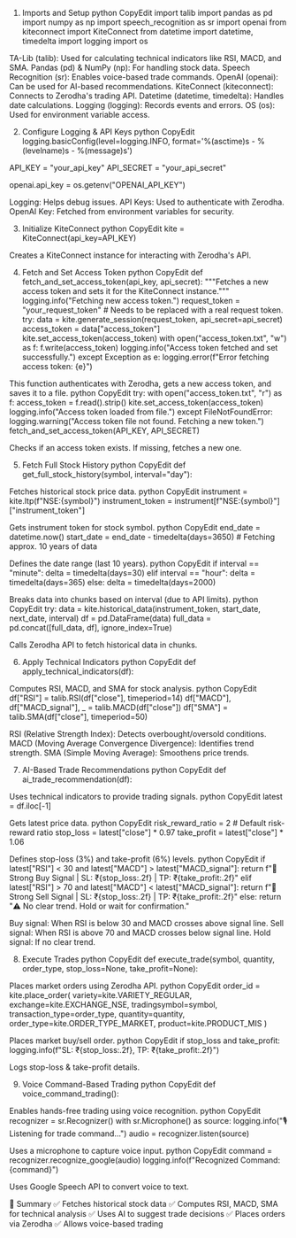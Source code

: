 1. Imports and Setup
python
CopyEdit
import talib
import pandas as pd
import numpy as np
import speech_recognition as sr
import openai
from kiteconnect import KiteConnect
from datetime import datetime, timedelta
import logging
import os

TA-Lib (talib): Used for calculating technical indicators like RSI, MACD, and SMA.
Pandas (pd) & NumPy (np): For handling stock data.
Speech Recognition (sr): Enables voice-based trade commands.
OpenAI (openai): Can be used for AI-based recommendations.
KiteConnect (kiteconnect): Connects to Zerodha's trading API.
Datetime (datetime, timedelta): Handles date calculations.
Logging (logging): Records events and errors.
OS (os): Used for environment variable access.

2. Configure Logging & API Keys
python
CopyEdit
logging.basicConfig(level=logging.INFO, format='%(asctime)s - %(levelname)s - %(message)s')

API_KEY = "your_api_key"
API_SECRET = "your_api_secret"

openai.api_key = os.getenv("OPENAI_API_KEY")

Logging: Helps debug issues.
API Keys: Used to authenticate with Zerodha.
OpenAI Key: Fetched from environment variables for security.

3. Initialize KiteConnect
python
CopyEdit
kite = KiteConnect(api_key=API_KEY)

Creates a KiteConnect instance for interacting with Zerodha's API.

4. Fetch and Set Access Token
python
CopyEdit
def fetch_and_set_access_token(api_key, api_secret):
    """Fetches a new access token and sets it for the KiteConnect instance."""
    logging.info("Fetching new access token.")
    request_token = "your_request_token"  # Needs to be replaced with a real request token.
    try:
        data = kite.generate_session(request_token, api_secret=api_secret)
        access_token = data["access_token"]
        kite.set_access_token(access_token)
        with open("access_token.txt", "w") as f:
            f.write(access_token)
        logging.info("Access token fetched and set successfully.")
    except Exception as e:
        logging.error(f"Error fetching access token: {e}")

This function authenticates with Zerodha, gets a new access token, and saves it to a file.
python
CopyEdit
try:
    with open("access_token.txt", "r") as f:
        access_token = f.read().strip()
        kite.set_access_token(access_token)
        logging.info("Access token loaded from file.")
except FileNotFoundError:
    logging.warning("Access token file not found. Fetching a new token.")
    fetch_and_set_access_token(API_KEY, API_SECRET)

Checks if an access token exists.
If missing, fetches a new one.

5. Fetch Full Stock History
python
CopyEdit
def get_full_stock_history(symbol, interval="day"):

Fetches historical stock price data.
python
CopyEdit
   instrument = kite.ltp(f"NSE:{symbol}")
    instrument_token = instrument[f"NSE:{symbol}"]["instrument_token"]

Gets instrument token for stock symbol.
python
CopyEdit
   end_date = datetime.now()
    start_date = end_date - timedelta(days=3650)  # Fetching approx. 10 years of data

Defines the date range (last 10 years).
python
CopyEdit
   if interval == "minute":
        delta = timedelta(days=30)
    elif interval == "hour":
        delta = timedelta(days=365)
    else:
        delta = timedelta(days=2000)

Breaks data into chunks based on interval (due to API limits).
python
CopyEdit
       try:
            data = kite.historical_data(instrument_token, start_date, next_date, interval)
            df = pd.DataFrame(data)
            full_data = pd.concat([full_data, df], ignore_index=True)

Calls Zerodha API to fetch historical data in chunks.

6. Apply Technical Indicators
python
CopyEdit
def apply_technical_indicators(df):

Computes RSI, MACD, and SMA for stock analysis.
python
CopyEdit
   df["RSI"] = talib.RSI(df["close"], timeperiod=14)
    df["MACD"], df["MACD_signal"], _ = talib.MACD(df["close"])
    df["SMA"] = talib.SMA(df["close"], timeperiod=50)

RSI (Relative Strength Index): Detects overbought/oversold conditions.
MACD (Moving Average Convergence Divergence): Identifies trend strength.
SMA (Simple Moving Average): Smoothens price trends.

7. AI-Based Trade Recommendations
python
CopyEdit
def ai_trade_recommendation(df):

Uses technical indicators to provide trading signals.
python
CopyEdit
   latest = df.iloc[-1]

Gets latest price data.
python
CopyEdit
   risk_reward_ratio = 2  # Default risk-reward ratio
    stop_loss = latest["close"] * 0.97
    take_profit = latest["close"] * 1.06

Defines stop-loss (3%) and take-profit (6%) levels.
python
CopyEdit
   if latest["RSI"] < 30 and latest["MACD"] > latest["MACD_signal"]:
        return f"🔹 Strong Buy Signal | SL: ₹{stop_loss:.2f} | TP: ₹{take_profit:.2f}"
    elif latest["RSI"] > 70 and latest["MACD"] < latest["MACD_signal"]:
        return f"🔻 Strong Sell Signal | SL: ₹{stop_loss:.2f} | TP: ₹{take_profit:.2f}"
    else:
        return "⚠️ No clear trend. Hold or wait for confirmation."

Buy signal: When RSI is below 30 and MACD crosses above signal line.
Sell signal: When RSI is above 70 and MACD crosses below signal line.
Hold signal: If no clear trend.

8. Execute Trades
python
CopyEdit
def execute_trade(symbol, quantity, order_type, stop_loss=None, take_profit=None):

Places market orders using Zerodha API.
python
CopyEdit
   order_id = kite.place_order(
        variety=kite.VARIETY_REGULAR,
        exchange=kite.EXCHANGE_NSE,
        tradingsymbol=symbol,
        transaction_type=order_type,
        quantity=quantity,
        order_type=kite.ORDER_TYPE_MARKET,
        product=kite.PRODUCT_MIS
    )

Places market buy/sell order.
python
CopyEdit
   if stop_loss and take_profit:
        logging.info(f"SL: ₹{stop_loss:.2f}, TP: ₹{take_profit:.2f}")

Logs stop-loss & take-profit details.

9. Voice Command-Based Trading
python
CopyEdit
def voice_command_trading():

Enables hands-free trading using voice recognition.
python
CopyEdit
   recognizer = sr.Recognizer()
    with sr.Microphone() as source:
        logging.info("🎙️ Listening for trade command...")
        audio = recognizer.listen(source)

Uses a microphone to capture voice input.
python
CopyEdit
   command = recognizer.recognize_google(audio)
    logging.info(f"Recognized Command: {command}")

Uses Google Speech API to convert voice to text.

🔹 Summary
✅ Fetches historical stock data
✅ Computes RSI, MACD, SMA for technical analysis
✅ Uses AI to suggest trade decisions
✅ Places orders via Zerodha
✅ Allows voice-based trading
